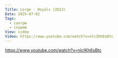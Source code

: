 ```yaml
---
Title: Lorge - Royals (2013)
Date: 2025-07-02
Tags:
  - саптрю
  - слушаю
View: video
Video: https://www.youtube.com/watch?v=nlcIKh6sBtc
---
```


https://www.youtube.com/watch?v=nlcIKh6sBtc
